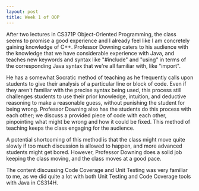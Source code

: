 ```yaml
---
layout: post
title: Week 1 of OOP
---
```


After two lectures in CS371P Object-Oriented Programming, the class seems to promise a good experience and I already feel like I am concretely gaining knowledge of C++. Professor Downing caters to his audience with the knowledge that we have considerable experience with Java, and teaches new keywords and syntax like "#include" and "using" in terms of the corresponding Java syntax that we're all familiar with, like "import".

He has a somewhat Socratic method of teaching as he frequently calls upon students to give their analysis of a particular line or block of code. Even if they aren't familiar with the precise syntax being used, this process still challenges students to use their prior knowledge, intuition, and deductive reasoning to make a reasonable guess, without punishing the student for being wrong. Professor Downing also has the students do this process with each other; we discuss a provided piece of code with each other, pinpointing what might be wrong and how it could be fixed. This method of teaching keeps the class engaging for the audience.

A potential shortcoming of this method is that the class might move quite slowly if too much discussion is allowed to happen, and more advanced students might get bored. However, Professor Downing does a solid job keeping the class moving, and the class moves at a good pace.

The content discussing Code Coverage and Unit Testing was very familiar to me, as we did quite a lot with both Unit Testing and Code Coverage tools with Java in CS314H. 



